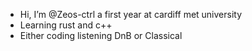 - Hi, I’m @Zeos-ctrl a first year at cardiff met university
- Learning rust and c++
- Either coding listening DnB or Classical

<!---
Zeos-ctrl/Zeos-ctrl is a ✨ special ✨ repository because its `README.md` (this file) appears on your GitHub profile.
You can click the Preview link to take a look at your changes.
--->
